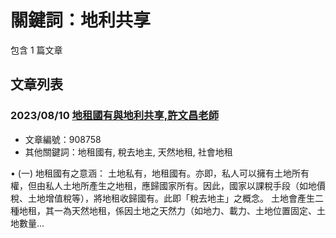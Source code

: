 # 關鍵詞：地利共享

包含 1 篇文章

## 文章列表

### 2023/08/10 [地租國有與地利共享,許文昌老師](../../articles/908758_%E5%9C%B0%E7%A7%9F%E5%9C%8B%E6%9C%89%E8%88%87%E5%9C%B0%E5%88%A9%E5%85%B1%E4%BA%AB%2C%E8%A8%B1%E6%96%87%E6%98%8C%E8%80%81%E5%B8%AB.md)
- 文章編號：908758
- 其他關鍵詞：地租國有, 稅去地主, 天然地租, 社會地租

• (一) 地租國有之意涵： 土地私有，地租國有。亦即，私人可以擁有土地所有權，但由私人土地所產生之地租，應歸國家所有。因此，國家以課稅手段（如地價稅、土地增值稅等），將地租收歸國有。此即「稅去地主」之概念。 土地會產生二種地租，其一為天然地租，係因土地之天然力（如地力、載力、土地位置固定、土地數量...
